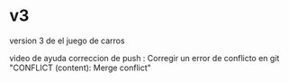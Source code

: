 # v3
version 3 de el juego de carros

video de ayuda correccion de push :
Corregir un error de conflicto en git "CONFLICT (content): Merge conflict"
